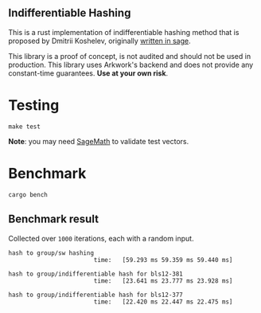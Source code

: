 Indifferentiable Hashing
---

This is a rust implementation of indifferentiable hashing method that is proposed by Dmitrii Koshelev, originally [written in sage](https://github.com/dishport/Indifferentiable-hashing-to-ordinary-elliptic-curves-of-j-0-with-the-cost-of-one-exponentiation).

This library is a proof of concept, is not audited and should not be used in production.
This library uses Arkwork's backend and does not provide any constant-time guarantees.
__Use at your own risk__.

# Testing

`make test`

__Note__: you may need [SageMath](https://www.sagemath.org/) to validate test vectors.

# Benchmark

`cargo bench`


## Benchmark result

Collected over `1000` iterations, each with a random input.
```
hash to group/sw hashing                                                                            
                        time:   [59.293 ms 59.359 ms 59.440 ms]
                      
hash to group/indifferentiable hash for bls12-381                        
                        time:   [23.641 ms 23.777 ms 23.928 ms]
                        
hash to group/indifferentiable hash for bls12-377                      
                        time:   [22.420 ms 22.447 ms 22.475 ms]
```